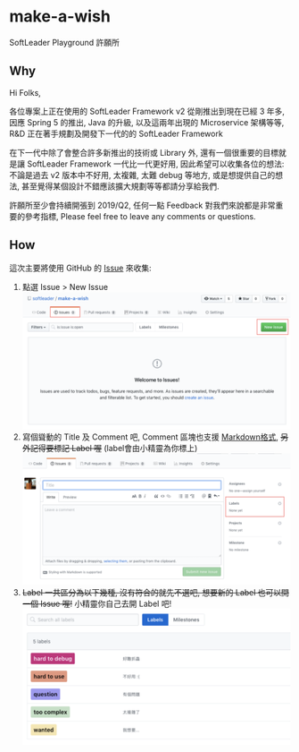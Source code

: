 # make-a-wish

SoftLeader Playground 許願所

## Why

Hi Folks,

各位專案上正在使用的 SoftLeader Framework v2 從剛推出到現在已經 3 年多, 因應 Spring 5 的推出, Java 的升級, 以及這兩年出現的 Microservice 架構等等, R&D 正在著手規劃及開發下一代的的 SoftLeader Framework

在下一代中除了會整合許多新推出的技術或 Library 外, 還有一個很重要的目標就是讓 SoftLeader Framework 一代比一代更好用, 因此希望可以收集各位的想法: 不論是過去 v2 版本中不好用, 太複雜, 太難 debug 等地方, 或是想提供自己的想法, 甚至覺得某個設計不錯應該擴大規劃等等都請分享給我們.

許願所至少會持續開張到 2019/Q2, 任何一點 Feedback 對我們來說都是非常重要的參考指標, Please feel free to leave any comments or questions.

## How

這次主要將使用 GitHub 的 [Issue](https://github.com/softleader/make-a-wish/issues) 來收集:

1. 點選 Issue > New Issue
![](./issue-1.png)
1. 寫個聳動的 Title 及 Comment 吧, Comment 區塊也支援 [Markdown格式](https://guides.github.com/features/mastering-markdown/), <del>另外記得要標記 Label 喔</del> (label會由小精靈為你標上)
![](./issue-2.png)
1. <del>Label 一共區分為以下幾種, 沒有符合的就先不選吧, 想要新的 Label 也可以開一個 Issue 喔!</del> 小精靈你自己去開 Label 吧!
![](./labels.png)
